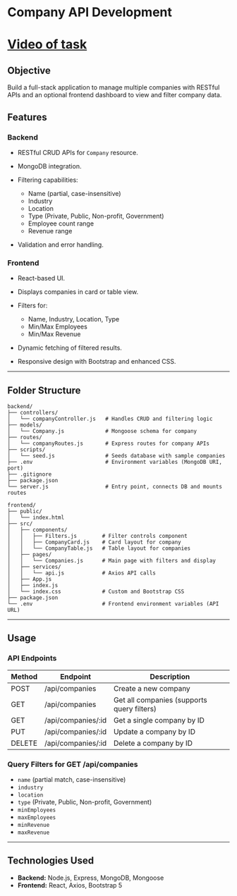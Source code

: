 # Company API Development

# [Video of task](https://drive.google.com/file/d/1Cj_V3Eso-ZRErjTbB4Y1YHCHgnOAWQsz/view?usp=sharing)

## Objective

Build a full-stack application to manage multiple companies with RESTful APIs and an optional frontend dashboard to view and filter company data.

## Features

### Backend

* RESTful CRUD APIs for `Company` resource.
* MongoDB integration.
* Filtering capabilities:

  * Name (partial, case-insensitive)
  * Industry
  * Location
  * Type (Private, Public, Non-profit, Government)
  * Employee count range
  * Revenue range
* Validation and error handling.

### Frontend

* React-based UI.
* Displays companies in card or table view.
* Filters for:

  * Name, Industry, Location, Type
  * Min/Max Employees
  * Min/Max Revenue
* Dynamic fetching of filtered results.
* Responsive design with Bootstrap and enhanced CSS.

---

## Folder Structure

```
backend/
├── controllers/
│   └── companyController.js   # Handles CRUD and filtering logic
├── models/
│   └── Company.js             # Mongoose schema for company
├── routes/
│   └── companyRoutes.js       # Express routes for company APIs
├── scripts/
│   └── seed.js                # Seeds database with sample companies
├── .env                       # Environment variables (MongoDB URI, port)
├── .gitignore
├── package.json
└── server.js                  # Entry point, connects DB and mounts routes

frontend/
├── public/
│   └── index.html
├── src/
│   ├── components/
│   │   ├── Filters.js        # Filter controls component
│   │   ├── CompanyCard.js    # Card layout for company
│   │   └── CompanyTable.js   # Table layout for companies
│   ├── pages/
│   │   └── Companies.js      # Main page with filters and display
│   ├── services/
│   │   └── api.js            # Axios API calls
│   ├── App.js
│   ├── index.js
│   └── index.css             # Custom and Bootstrap CSS
├── package.json
└── .env                      # Frontend environment variables (API URL)
```

---


## Usage

### API Endpoints

| Method | Endpoint            | Description                                |
| ------ | ------------------- | ------------------------------------------ |
| POST   | /api/companies      | Create a new company                       |
| GET    | /api/companies      | Get all companies (supports query filters) |
| GET    | /api/companies/\:id | Get a single company by ID                 |
| PUT    | /api/companies/\:id | Update a company by ID                     |
| DELETE | /api/companies/\:id | Delete a company by ID                     |

### Query Filters for GET /api/companies

* `name` (partial match, case-insensitive)
* `industry`
* `location`
* `type` (Private, Public, Non-profit, Government)
* `minEmployees`
* `maxEmployees`
* `minRevenue`
* `maxRevenue`

---


## Technologies Used

* **Backend:** Node.js, Express, MongoDB, Mongoose
* **Frontend:** React, Axios, Bootstrap 5
